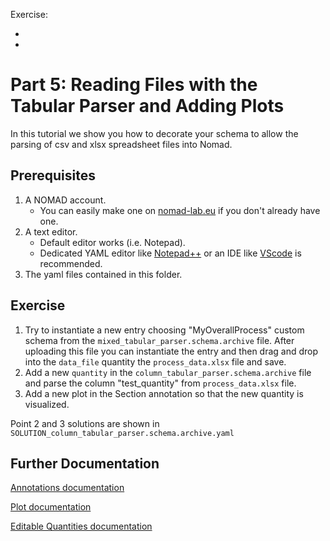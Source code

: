 Exercise:

- 
- 

# Part 5: Reading Files with the Tabular Parser and Adding Plots

In this tutorial we show you how to decorate your schema to allow the parsing of csv and xlsx spreadsheet files into Nomad.

## Prerequisites
1. A NOMAD account.
    - You can easily make one on 
    [nomad-lab.eu](https://nomad-lab.eu/fairdi/keycloak/auth/realms/fairdi_nomad_prod/login-actions/registration?client_id=nomad_public&tab_id=X58B5qImrj8) 
    if you don't already have one.
2. A text editor.
    - Default editor works (i.e. Notepad).
    - Dedicated YAML editor like [Notepad++](https://notepad-plus-plus.org/) or an IDE 
    like [VScode](https://code.visualstudio.com/) is recommended.
3. The yaml files contained in this folder.

## Exercise
1. Try to instantiate a new entry choosing "MyOverallProcess" custom schema from the `mixed_tabular_parser.schema.archive` file. After uploading this file you can instantiate the entry and then drag and drop into the `data_file` quantity the `process_data.xlsx` file and save.
2. Add a new `quantity` in the `column_tabular_parser.schema.archive` file and parse the column "test_quantity" from `process_data.xlsx` file.
3. Add a new plot in the Section annotation so that the new quantity is visualized.

Point 2 and 3 solutions are shown in `SOLUTION_column_tabular_parser.schema.archive.yaml`

## Further Documentation

[Annotations documentation](https://nomad-lab.eu/prod/v1/staging/docs/schema/elns.html#eln-annotation)

[Plot documentation](https://nomad-lab.eu/prod/v1/staging/gui/dev/plot)

[Editable Quantities documentation](https://nomad-lab.eu/prod/v1/staging/gui/dev/editquantity)

